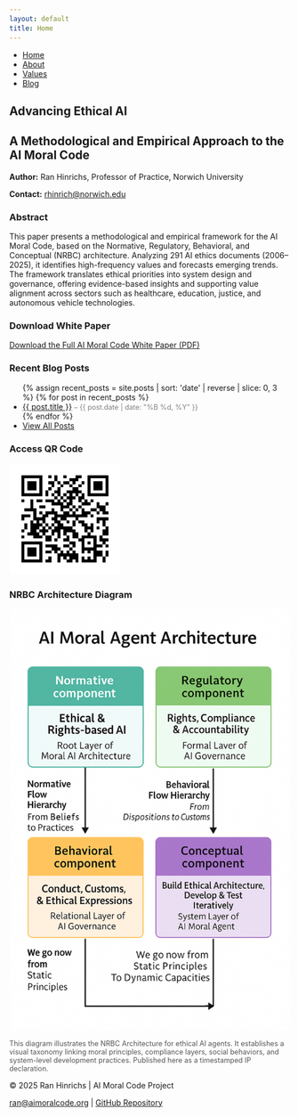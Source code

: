 ```yaml
---
layout: default
title: Home
---
```

<!DOCTYPE html>
<html lang="en">
<head>
  <meta charset="UTF-8" />

  <!-- SEO Meta -->
  <meta name="author" content="Ran Hinrichs" />
  <meta name="description" content="A research-driven framework for AI ethics based on the NRBC architecture." />
  <meta name="keywords" content="AI ethics, NRBC, AI Moral Code, governance, trust, fairness, transparency, accountability, non-maleficence, ethical AI" />
  <meta name="robots" content="index, follow" />

  <!-- Open Graph / Social Sharing -->
  <meta property="og:title" content="AI Moral Code – Ethical Framework for AI Systems" />
  <meta property="og:description" content="The NRBC architecture offers an actionable model for aligning AI systems with core ethical values." />
  <meta property="og:type" content="website" />
  <meta property="og:url" content="https://aimoralcode.org/" />
  <meta property="og:image" content="https://aimoralcode.org/assets/AI_Moral_Agent_Architecture.png" />

  <!-- Favicon -->
  <link rel="icon" href="https://aimoralcode.org/assets/AI_Moral_Code_QR.png" type="image/png" />

  <title>AI Moral Code | NRBC Ethical Architecture</title>
  <meta name="viewport" content="width=device-width, initial-scale=1.0" />
  <link rel="stylesheet" href="style.css" />
</head>
<body>

<nav class="navbar">
  <ul>
    <li><a href="/index.html">Home</a></li>
    <li><a href="/about.html">About</a></li>
    <li><a href="/values.html">Values</a></li>
    <li><a href="/blog.html">Blog</a></li>
  </ul>
</nav>


<main>
  <section>
    <h1>Advancing Ethical AI</h1>
    <h2>A Methodological and Empirical Approach to the AI Moral Code</h2>
    <p><strong>Author:</strong> Ran Hinrichs, Professor of Practice, Norwich University</p>
    <p><strong>Contact:</strong> <a href="mailto:rhinrich@norwich.edu">rhinrich@norwich.edu</a></p>
  </section>

  <section>
    <h3>Abstract</h3>
    <p>
      This paper presents a methodological and empirical framework for the AI Moral Code, based on the Normative, Regulatory, Behavioral, and Conceptual (NRBC) architecture. Analyzing 291 AI ethics documents (2006–2025), it identifies high-frequency values and forecasts emerging trends. The framework translates ethical priorities into system design and governance, offering evidence-based insights and supporting value alignment across sectors such as healthcare, education, justice, and autonomous vehicle technologies.
    </p>
  </section>

  <section>
    <h3>Download White Paper</h3>
    <p>
      <a href="AI_Moral_Code_White_Paper.pdf" target="_blank" rel="noopener noreferrer">
        Download the Full AI Moral Code White Paper (PDF)
      </a>
    </p>
  </section>

 <section>
  <h3>Recent Blog Posts</h3>
  <ul>
    {% assign recent_posts = site.posts | sort: 'date' | reverse | slice: 0, 3 %}
    {% for post in recent_posts %}
      <li>
        <a href="{{ post.url | relative_url }}">{{ post.title }}</a>
        <span style="font-size: 0.9em; color: gray;">
          – {{ post.date | date: "%B %d, %Y" }}
        </span>
      </li>
    {% endfor %}
    <li><a href="{{ '/blog.html' | relative_url }}">View All Posts</a></li>
  </ul>
</section>



  <section>
    <h3>Access QR Code</h3>
    <img src="assets/AI_Moral_Code_QR.png" alt="QR Code to AI Moral Code" width="200" />
  </section>

  <section>
    <h3>NRBC Architecture Diagram</h3>
    <img 
      src="assets/AI_Moral_Agent_Architecture.png" 
      alt="Diagram of the Normative, Regulatory, Behavioral, and Conceptual architecture for AI Moral Agents" 
      style="max-width: 100%; height: auto;" 
    />
    <p style="font-size: 0.9em; color: #555;">
      This diagram illustrates the NRBC Architecture for ethical AI agents. It establishes a visual taxonomy linking moral principles, compliance layers, social behaviors, and system-level development practices. Published here as a timestamped IP declaration.
    </p>
  </section>
</main>

<footer>
  <p>&copy; 2025 Ran Hinrichs | AI Moral Code Project</p>
  <p>
    <a href="mailto:ran@aimoralcode.org">ran@aimoralcode.org</a> |
    <a href="https://github.com/rjhinrichs/aimoralcode" target="_blank" rel="noopener noreferrer">GitHub Repository</a>
  </p>
</footer>

</body>
</html>
